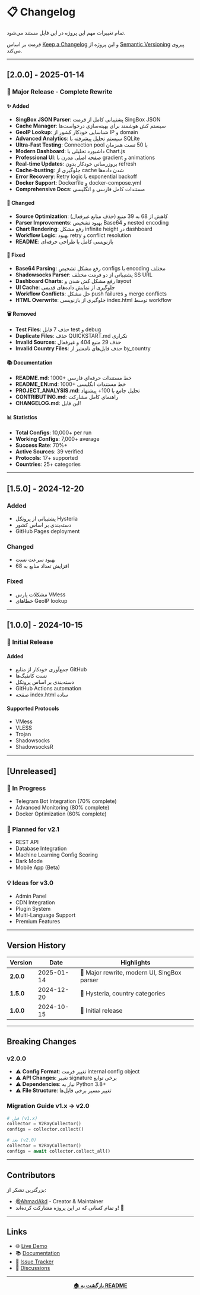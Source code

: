 # 📋 Changelog

تمام تغییرات مهم این پروژه در این فایل مستند می‌شود.

فرمت بر اساس [Keep a Changelog](https://keepachangelog.com/en/1.0.0/) و این پروژه از [Semantic Versioning](https://semver.org/spec/v2.0.0.html) پیروی می‌کند.

---

## [2.0.0] - 2025-01-14

### 🎉 Major Release - Complete Rewrite

#### ✨ Added
- **SingBox JSON Parser**: پشتیبانی کامل از فرمت SingBox JSON
- **Cache Manager**: سیستم کش هوشمند برای بهینه‌سازی درخواست‌ها
- **GeoIP Lookup**: شناسایی خودکار کشور از IP و domain
- **Advanced Analytics**: سیستم تحلیل پیشرفته با SQLite
- **Ultra-Fast Testing**: Connection pool با 50 تست همزمان
- **Modern Dashboard**: داشبورد تحلیلی با Chart.js
- **Professional UI**: صفحه اصلی مدرن با gradient و animations
- **Real-time Updates**: بروزرسانی خودکار بدون refresh
- **Cache-busting**: جلوگیری از cache شدن داده‌ها
- **Error Recovery**: Retry logic با exponential backoff
- **Docker Support**: Dockerfile و docker-compose.yml
- **Comprehensive Docs**: مستندات کامل فارسی و انگلیسی

#### 🔄 Changed
- **Source Optimization**: کاهش از 68 به 39 منبع (حذف منابع غیرفعال)
- **Parser Improvements**: بهبود تشخیص Base64 و nested encoding
- **Chart Rendering**: رفع مشکل infinite height در dashboard
- **Workflow Logic**: بهبود retry و conflict resolution
- **README**: بازنویسی کامل با طراحی حرفه‌ای

#### 🐛 Fixed
- **Base64 Parsing**: رفع مشکل تشخیص configs با encoding مختلف
- **Shadowsocks Parser**: پشتیبانی از دو فرمت مختلف SS URL
- **Dashboard Charts**: رفع مشکل کش شدن و layout
- **UI Cache**: جلوگیری از نمایش داده‌های قدیمی
- **Workflow Conflicts**: حل مشکل push failures و merge conflicts
- **HTML Overwrite**: جلوگیری از بازنویسی index.html توسط workflow

#### 🗑️ Removed
- **Test Files**: حذف 7 فایل test و debug
- **Duplicate Files**: حذف QUICKSTART.md تکراری
- **Invalid Sources**: حذف 29 منبع 404 و غیرفعال
- **Invalid Country Files**: حذف فایل‌های نامعتبر از by_country

#### 📚 Documentation
- **README.md**: 1000+ خط مستندات حرفه‌ای فارسی
- **README_EN.md**: 1000+ خط مستندات انگلیسی
- **PROJECT_ANALYSIS.md**: تحلیل جامع با 100+ پیشنهاد
- **CONTRIBUTING.md**: راهنمای کامل مشارکت
- **CHANGELOG.md**: این فایل!

#### 📊 Statistics
- **Total Configs**: 10,000+ per run
- **Working Configs**: 7,000+ average
- **Success Rate**: 70%+
- **Active Sources**: 39 verified
- **Protocols**: 17+ supported
- **Countries**: 25+ categories

---

## [1.5.0] - 2024-12-20

### Added
- پشتیبانی از پروتکل Hysteria
- دسته‌بندی بر اساس کشور
- GitHub Pages deployment

### Changed
- بهبود سرعت تست
- افزایش تعداد منابع به 68

### Fixed
- مشکلات پارس VMess
- خطاهای GeoIP lookup

---

## [1.0.0] - 2024-10-15

### 🎉 Initial Release

#### Added
- جمع‌آوری خودکار از منابع GitHub
- تست کانفیگ‌ها
- دسته‌بندی بر اساس پروتکل
- GitHub Actions automation
- صفحه index.html ساده

#### Supported Protocols
- VMess
- VLESS
- Trojan
- Shadowsocks
- ShadowsocksR

---

## [Unreleased]

### 🚧 In Progress
- Telegram Bot Integration (70% complete)
- Advanced Monitoring (80% complete)
- Docker Optimization (60% complete)

### 🔮 Planned for v2.1
- REST API
- Database Integration
- Machine Learning Config Scoring
- Dark Mode
- Mobile App (Beta)

### 💡 Ideas for v3.0
- Admin Panel
- CDN Integration
- Plugin System
- Multi-Language Support
- Premium Features

---

## Version History

| Version | Date | Highlights |
|---------|------|------------|
| **2.0.0** | 2025-01-14 | 🎉 Major rewrite, modern UI, SingBox parser |
| **1.5.0** | 2024-12-20 | 🚀 Hysteria, country categories |
| **1.0.0** | 2024-10-15 | 🎊 Initial release |

---

## Breaking Changes

### v2.0.0
- ⚠️ **Config Format**: تغییر فرمت internal config object
- ⚠️ **API Changes**: تغییر signature برخی توابع
- ⚠️ **Dependencies**: نیاز به Python 3.8+
- ⚠️ **File Structure**: تغییر مسیر برخی فایل‌ها

### Migration Guide v1.x → v2.0

```python
# قبل (v1.x)
collector = V2RayCollector()
configs = collector.collect()

# بعد (v2.0)
collector = V2RayCollector()
configs = await collector.collect_all()
```

---

## Contributors

بزرگترین تشکر از:
- [@AhmadAkd](https://github.com/AhmadAkd) - Creator & Maintainer
- و تمام کسانی که در این پروژه مشارکت کرده‌اند! 🙏

---

## Links

- 🌐 [Live Demo](https://ahmadakd.github.io/Onix-V2Ray-Collector/)
- 📚 [Documentation](https://github.com/AhmadAkd/Onix-V2Ray-Collector/tree/main/docs)
- 🐛 [Issue Tracker](https://github.com/AhmadAkd/Onix-V2Ray-Collector/issues)
- 💬 [Discussions](https://github.com/AhmadAkd/Onix-V2Ray-Collector/discussions)

---

<div align="center">

**[🏠 بازگشت به README](README.md)**

</div>
